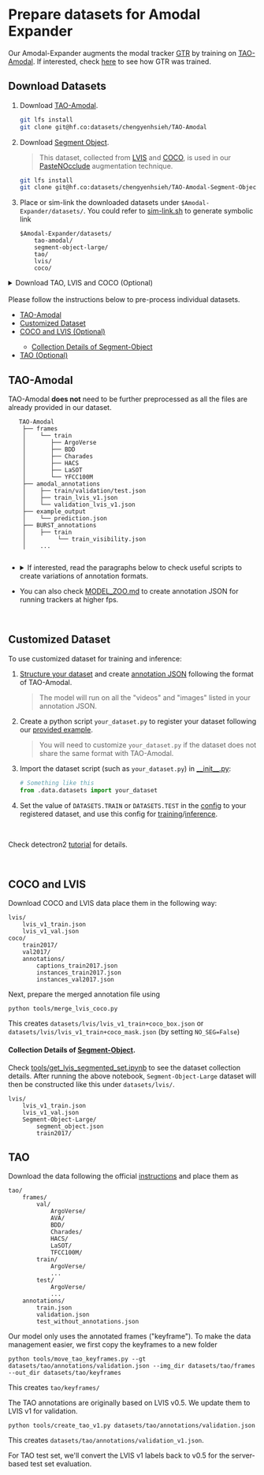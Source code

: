 # Prepare datasets for Amodal Expander

Our Amodal-Expander augments the modal tracker [GTR](https://github.com/xingyizhou/GTR/tree/master) by training on [TAO-Amodal](https://huggingface.co/datasets/chengyenhsieh/TAO-Amodal). If interested, check [here](https://github.com/xingyizhou/GTR/blob/master/datasets/README.md) to see how GTR was trained.

## Download Datasets 
1. Download [TAO-Amodal](https://huggingface.co/datasets/chengyenhsieh/TAO-Amodal).
    ```bash
    git lfs install
    git clone git@hf.co:datasets/chengyenhsieh/TAO-Amodal
    ```

2. Download [Segment Object](https://huggingface.co/datasets/chengyenhsieh/TAO-Amodal-Segment-Object-Large). 
    > This dataset, collected from [LVIS](https://www.lvisdataset.org/) and [COCO](https://cocodataset.org/#home), is used in our [PasteNOcclude](https://github.com/WesleyHsieh0806/Amodal-Expander?tab=readme-ov-file#rabbit2-pastenocclude) augmentation technique.
    ```bash
    git lfs install
    git clone git@hf.co:datasets/chengyenhsieh/TAO-Amodal-Segment-Object-Large
    ```

3. Place or sim-link the downloaded datasets under `$Amodal-Expander/datasets/`. 
    You could refer to [sim-link.sh](./sim-link.sh) to generate symbolic link
    ```
    $Amodal-Expander/datasets/
        tao-amodal/
        segment-object-large/
        tao/
        lvis/
        coco/
    ```

<details><summary>Download TAO, LVIS and COCO (Optional)</summary>

* Download [TAO](https://taodataset.org/) dataset (Optional)
    TAO-Amodal shares the same sets of frames with TAO, so we only need to download the [annotations](https://github.com/TAO-Dataset/tao/blob/master/docs/download.md).

* Download [LVIS](https://www.lvisdataset.org/) and [COCO](https://cocodataset.org/#home) (Optional)
    If you want to reproduce GTR or generate our Segment-Object dataset

</details>

</br>
Please follow the instructions below to pre-process individual datasets.
  <ul>
    <li>
      <a href="#tao-amodal">TAO-Amodal</a>
    </li>
    <li>
      <a href="#customized-dataset">Customized Dataset</a>
    </li>
    <li>
      <a href="#coco-and-lvis">COCO and LVIS (Optional)</a>
    </li>
    <ul>
        <li>
        <a href="#collection-details-of-segment-object">Collection Details of Segment-Object</a>
        </li>
    </ul>
    <li>
      <a href="#tao">TAO (Optional)</a>
    </li>
  </ul>

## TAO-Amodal
TAO-Amodal **does not** need to be further preprocessed as all the files are already provided in our dataset. 

```
   TAO-Amodal
    ├── frames
    │    └── train
    │       ├── ArgoVerse
    │       ├── BDD
    │       ├── Charades
    │       ├── HACS
    │       ├── LaSOT
    │       └── YFCC100M
    ├── amodal_annotations
    │    ├── train/validation/test.json
    │    ├── train_lvis_v1.json
    │    └── validation_lvis_v1.json
    ├── example_output
    │    └── prediction.json
    ├── BURST_annotations
    │    ├── train
    │         └── train_visibility.json
    │    ...
    
 ```


- <details>
    <summary>If interested, read the paragraphs below to check useful scripts to create variations of annotation formats.</summary>

    We used `train_lvis_v1.json` to train the Amodal Expander by viewing each image frame as independent sequences. `validation_lvis_v1.json` is used for [evaluation](https://github.com/WesleyHsieh0806/TAO-Amodal?tab=readme-ov-file#bar_chart-evaluation).
    
    `train_lvis_v1.json` was obtained through:
    ```bash
    python tools/create_tao_amodal_train_v1.py datasets/tao/amodal_annotations/train.json
    ```
    
    `validation_lvis_v1.json` was obtained through:
    ```bash
    python tools/create_tao_amodal_v1.py datasets/tao/amodal_annotations/validation.json 
    ```
    </detail>



- You can also check [MODEL_ZOO.md](../docs/MODEL_ZOO.md#inference-at-higher-fps) to create annotation JSON for running trackers at higher fps.

<br/>

## Customized Dataset

To use customized dataset for training and inference:

1. [Structure your dataset](https://huggingface.co/datasets/chengyenhsieh/TAO-Amodal#%F0%9F%93%9A-dataset-structure) and create [annotation JSON](https://huggingface.co/datasets/chengyenhsieh/TAO-Amodal#annotation-and-prediction-format) following the format of TAO-Amodal.
    > The model will run on all the "videos" and "images" listed in your annotation JSON.

2. Create a python script `your_dataset.py` to register your dataset following our [provided example](https://github.com/WesleyHsieh0806/Amodal-Expander/blob/main/gtr/data/datasets/tao_amodal.py#L185). 
    > You will need to customize `your_dataset.py` if the dataset does not share the same format with TAO-Amodal.

3. Import the dataset script (such as `your_dataset.py`) in [__init\__.py](https://github.com/WesleyHsieh0806/Amodal-Expander/blob/main/gtr/__init__.py):
    ```python
    # Something like this
    from .data.datasets import your_dataset
    ```
4. Set the value of `DATASETS.TRAIN` or `DATASETS.TEST` in the [config](https://github.com/WesleyHsieh0806/Amodal-Expander/blob/main/configs/GTR_TAO_Amodal_Expander_PasteNOcclude.yaml#L79) to your registered dataset, and use this config for [training](https://github.com/WesleyHsieh0806/Amodal-Expander/blob/main/docs/MODEL_ZOO.md#training)/[inference](https://github.com/WesleyHsieh0806/Amodal-Expander/blob/main/docs/MODEL_ZOO.md#inference).

<br/>

Check detectron2 [tutorial](https://detectron2.readthedocs.io/en/latest/tutorials/datasets.html#use-custom-datasets) for details.

<br/>

## COCO and LVIS

Download COCO and LVIS data place them in the following way:

```
lvis/
    lvis_v1_train.json
    lvis_v1_val.json
coco/
    train2017/
    val2017/
    annotations/
        captions_train2017.json
        instances_train2017.json 
        instances_val2017.json
```

Next, prepare the merged annotation file using 

~~~
python tools/merge_lvis_coco.py
~~~

This creates `datasets/lvis/lvis_v1_train+coco_box.json` or `datasets/lvis/lvis_v1_train+coco_mask.json` (by setting `NO_SEG=False`)

#### Collection Details of [Segment-Object]((https://huggingface.co/datasets/chengyenhsieh/TAO-Amodal-Segment-Object-Large)).

Check [tools/get_lvis_segmented_set.ipynb](../tools/get_lvis_segmented_set.ipynb) to see the dataset collection details.
After running the above notebook, `Segment-Object-Large` dataset will then be constructed like this under `datasets/lvis/`.
```
lvis/
    lvis_v1_train.json
    lvis_v1_val.json
    Segment-Object-Large/
        segment_object.json
        train2017/
```


## TAO

Download the data following the official [instructions](https://github.com/TAO-Dataset/tao/blob/master/docs/download.md) and place them as 

```
tao/
    frames/
        val/
            ArgoVerse/
            AVA/
            BDD/
            Charades/
            HACS/
            LaSOT/
            TFCC100M/
        train/
            ArgoVerse/
            ...
        test/
            ArgoVerse/
            ...
    annotations/
        train.json
        validation.json
        test_without_annotations.json
```

Our model only uses the annotated frames ("keyframe"). To make the data management easier, we first copy the keyframes to a new folder

```
python tools/move_tao_keyframes.py --gt datasets/tao/annotations/validation.json --img_dir datasets/tao/frames --out_dir datasets/tao/keyframes
```

This creates `tao/keyframes/`

The TAO annotations are originally based on LVIS v0.5. We update them to LVIS v1 for validation.

```
python tools/create_tao_v1.py datasets/tao/annotations/validation.json
```

This creates `datasets/tao/annotations/validation_v1.json`.

For TAO test set, we'll convert the LVIS v1 labels back to v0.5 for the server-based test set evaluation.
